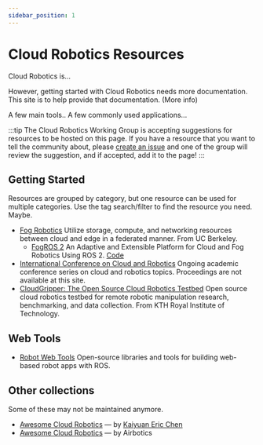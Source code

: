 ```yaml
---
sidebar_position: 1
---
```


# Cloud Robotics Resources

Cloud Robotics is...

However, getting started with Cloud Robotics needs more documentation. This site is to help provide that documentation. (More info)

A few main tools.. A few commonly used applications...

:::tip
The Cloud Robotics Working Group is accepting suggestions for resources to be hosted on this page. If you have a resource that you want to tell the community about, please [create an issue](https://github.com/cloudroboticshub/cloudroboticshub.github.io/issues/new) and one of the group will review the suggestion, and if accepted, add it to the page!
:::

## Getting Started

Resources are grouped by category, but one resource can be used for multiple categories. Use the tag search/filter to find the resource you need. Maybe.

- [Fog Robotics](https://sites.google.com/view/fogrobotics) Utilize storage, compute, and networking resources between cloud and edge in a federated manner. From UC Berkeley.
  - [FogROS 2](https://berkeleyautomation.github.io/FogROS2/about) An Adaptive and Extensible Platform for Cloud and Fog Robotics Using ROS 2. [Code](https://github.com/BerkeleyAutomation/FogROS2) 
- [International Conference on Cloud and Robotics](https://www.cloudrobotics.info/) Ongoing academic conference series on cloud and robotics topics. Proceedings are not available at this site.
- [CloudGripper: The Open Source Cloud Robotics Testbed](https://cloudgripper.org) Open source cloud robotics testbed for remote robotic manipulation research, benchmarking, and data collection. From KTH Royal Institute of Technology.

## Web Tools

- [Robot Web Tools](https://robotwebtools.github.io/) Open-source libraries and tools for building web-based robot apps with ROS.

## Other collections

Some of these may not be maintained anymore.

- [Awesome Cloud Robotics](https://github.com/KeplerC/awesome-cloud-robotics) — by [Kaiyuan Eric Chen](https://keplerc.github.io)
- [Awesome Cloud Robotics](https://github.com/Airbotics/awesome-cloud-robotics) — by Airbotics

